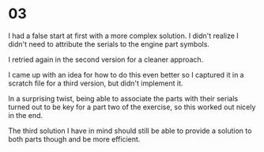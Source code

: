 # 03

I had a false start at first with a more complex solution.
I didn't realize I didn't need to attribute the serials to the engine part
symbols.

I retried again in the second version for a cleaner approach.

I came up with an idea for how to do this even better so I captured it in a
scratch file for a third version, but didn't implement it.

In a surprising twist, being able to associate the parts with their serials
turned out to be key for a part two of the exercise, so this worked out nicely
in the end.

The third solution I have in mind should still be able to provide a solution to
both parts though and be more efficient.

